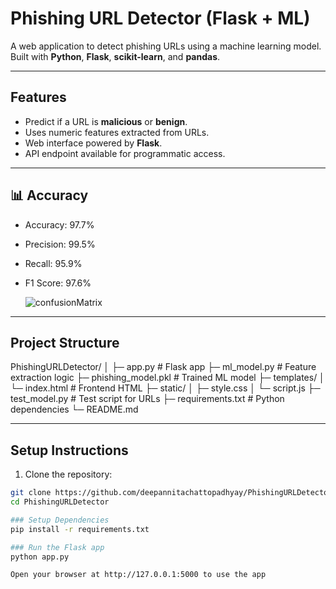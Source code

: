 # Phishing URL Detector (Flask + ML)

A web application to detect phishing URLs using a machine learning model.  
Built with **Python**, **Flask**, **scikit-learn**, and **pandas**.

---

## Features

- Predict if a URL is **malicious** or **benign**.
- Uses numeric features extracted from URLs.
- Web interface powered by **Flask**.
- API endpoint available for programmatic access.

---

## 📊 Accuracy
- Accuracy: 97.7%
- Precision: 99.5%
- Recall: 95.9%
- F1 Score: 97.6%

  ![confusionMatrix](https://github.com/user-attachments/assets/1f707324-c3ff-484d-a55f-937fe16745a5)
---

## Project Structure
PhishingURLDetector/
│
├─ app.py # Flask app
├─ ml_model.py # Feature extraction logic
├─ phishing_model.pkl # Trained ML model
├─ templates/
│ └─ index.html # Frontend HTML
├─ static/
│ ├─ style.css
│ └─ script.js
├─ test_model.py # Test script for URLs
├─ requirements.txt # Python dependencies
└─ README.md


---

## Setup Instructions

1. Clone the repository:

```bash
git clone https://github.com/deepannitachattopadhyay/PhishingURLDetector.git
cd PhishingURLDetector

### Setup Dependencies
pip install -r requirements.txt

### Run the Flask app
python app.py

Open your browser at http://127.0.0.1:5000 to use the app
